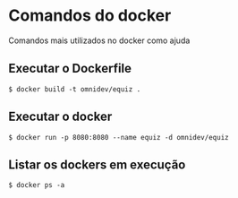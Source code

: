 # Comandos do docker

Comandos mais utilizados no docker como ajuda

## Executar o Dockerfile

```
$ docker build -t omnidev/equiz .
```

## Executar o docker

```
$ docker run -p 8080:8080 --name equiz -d omnidev/equiz
```

## Listar os dockers em execução

```
$ docker ps -a
```
